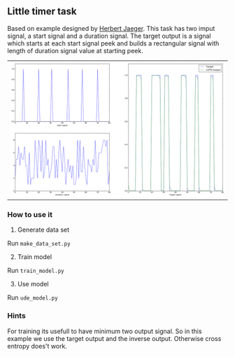 
## Little timer task

Based on example designed by [Herbert Jaeger](http://www.pdx.edu/sites/www.pdx.edu.sysc/files/Jaeger_TrainingRNNsTutorial.2005.pdf).
This task has two imput signal, a start signal and a duration signal. The target output is a signal which starts at each start signal peek and builds a rectangular signal with length of duration signal value at starting peek.

<table>
  <tr>
    <td><img src="sample.png" ></td>
  </tr>
</table>


### How to use it

1. Generate data set

Run `make_data_set.py`

2. Train model

Run `train_model.py`

3. Use model

Run `ude_model.py`


### Hints

For training its usefull to have minimum two output signal. So in this example we use the target output and the inverse output. Otherwise cross entropy does't work.

